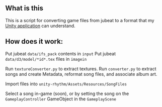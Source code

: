 ## What is this

This is a script for converting game files from jubeat to a format that my [Unity application](https://github.com/DawnSheedy/unity-rhythm) can understand.

## How does it work:

Put jubeat `data/ifs_pack` contents in `input`
Put jubeat `data/d3/model/*id*.tex` files in `imagein`

Run `textureConverter.py` to extract textures.
Run `converter.py` to extract songs and create Metadata, reformat song files, and associate album art.

Import files into `unity-rhythm/Assets/Resources/SongFiles`

Select a song in-game (soon), or by setting the song on the `GameplayController` GameObject in the `GameplayScene`